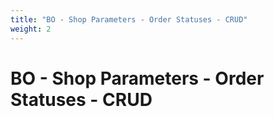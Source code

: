 ```yaml
---
title: "BO - Shop Parameters - Order Statuses - CRUD"
weight: 2
---
```


# BO - Shop Parameters - Order Statuses - CRUD
